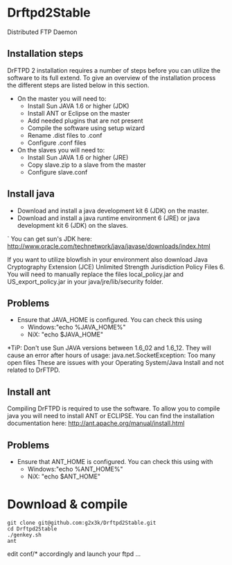 # Drftpd2Stable
 Distributed FTP Daemon

## Installation steps
DrFTPD 2 installation requires a number of steps before you can utilize the software to its full extend.
To give an overview of the installation process the different steps are listed below in this section.


* On the master you will need to:
  * Install Sun JAVA 1.6 or higher (JDK)
  * Install ANT or Eclipse on the master
  * Add needed plugins that are not present
  * Compile the software using setup wizard
  * Rename .dist files to .conf
  * Configure .conf files
* On the slaves you will need to:
  * Install Sun JAVA 1.6 or higher (JRE)
  * Copy slave.zip to a slave from the master
  * Configure slave.conf


## Install java
* Download and install a java development kit 6 (JDK) on the master.
* Download and install a java runtime environment 6 (JRE) or java development kit 6 (JDK) on the slaves.

`
You can get sun's JDK here: http://www.oracle.com/technetwork/java/javase/downloads/index.html

If you want to utilize blowfish in your environment also download Java Cryptography Extension (JCE) Unlimited Strength Jurisdiction Policy Files 6.
You will need to manually replace the files local_policy.jar and US_export_policy.jar in your java/jre/lib/security folder.

## Problems
* Ensure that JAVA_HOME is configured. You can check this using
  * Windows:"echo %JAVA_HOME%"
  * NiX: "echo $JAVA_HOME"

*TiP: Don't use Sun JAVA versions between 1.6_02 and 1.6_12. They will cause an error after hours of usage: java.net.SocketException: Too many open files
These are issues with your Operating System/Java Install and not related to DrFTPD.

## Install ant
Compiling DrFTPD is required to use the software.
To allow you to compile java you will need to install ANT or ECLIPSE.
You can find the installation documentation here: http://ant.apache.org/manual/install.html

## Problems
* Ensure that ANT_HOME is configured. You can check this using with
  * Windows:"echo %ANT_HOME%"
  * NiX: "echo $ANT_HOME"
  
# Download & compile

```
git clone git@github.com:g2x3k/Drftpd2Stable.git
cd Drftpd2Stable
./genkey.sh
ant
```

edit conf/* accordingly and launch your ftpd ...
